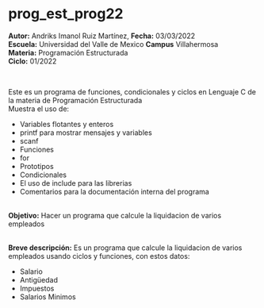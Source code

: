 # prog_est_prog22
<p><b>Autor:</b> Andriks Imanol Ruiz Martínez, <b>Fecha:</b> 03/03/2022 <br>
  <b>Escuela:</b> Universidad del Valle de Mexico <b>Campus</b> Villahermosa <br>
  <b>Materia:</b> Programación Estructurada <br>
  <b>Ciclo:</b> 01/2022</p>
<br>
<p>Este es un programa de  funciones, condicionales y ciclos en Lenguaje C de la materia de Programación Estructurada<br>
Muestra el uso de:
  <ul>
    <li>Variables flotantes y enteros</li>
    <li>printf para mostrar mensajes y variables</li>
    <li>scanf</li>
    <li>Funciones</li>
    <li>for</li>
    <li>Prototipos</li>
    <li>Condicionales</li>
    <li>El uso de include para las librerias</li>
    <li>Comentarios para la documentación interna del programa</li>
    </ul>
    </p>
<br>
<b>Objetivo:</b> Hacer un programa que calcule la liquidacion de varios empleados
<br>
<br>
<p><b>Breve descripción:</b>
Es un programa que calcule la liquidacion de varios empleados usando ciclos y funciones, con estos datos:
<ul>
<li>Salario</li>
<li>Antigüedad</li>
<li>Impuestos</li>
<li>Salarios Minimos</li>
</ul>
<br>
</p>
